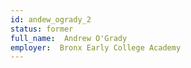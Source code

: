 ```yaml
---
id: andew_ogrady_2
status: former
full_name:  Andrew O'Grady
employer:  Bronx Early College Academy
---
```

